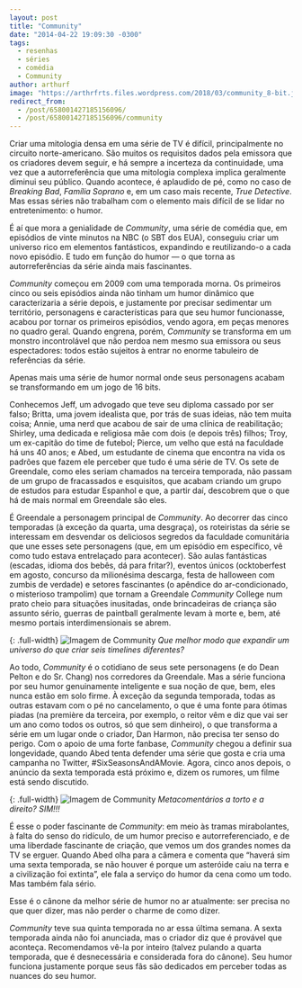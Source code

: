 ```yaml
---
layout: post
title: "Community"
date: "2014-04-22 19:09:30 -0300"
tags:
  - resenhas
  - séries
  - comédia
  - Community
author: arthurf
image: "https://arthrfrts.files.wordpress.com/2018/03/community_8-bit.jpg"
redirect_from:
  - /post/658001427185156096/
  - /post/658001427185156096/community
---
```


Criar uma mitologia densa em uma série de TV é difícil, principalmente no circuito norte-americano. São muitos os requisitos dados pela emissora que os criadores devem seguir, e há sempre a incerteza da continuidade, uma vez que a autorreferência que uma mitologia complexa implica geralmente diminui seu público. Quando acontece, é aplaudido de pé, como no caso de _Breaking Bad_, _Família Soprano_ e, em um caso mais recente, _True Detective_. Mas essas séries não trabalham com o elemento mais difícil de se lidar no entretenimento: o humor.

É aí que mora a genialidade de _Community_, uma série de comédia que, em episódios de vinte minutos na NBC (o SBT dos EUA), conseguiu criar um universo rico em elementos fantásticos, expandindo e reutilizando-o a cada novo episódio. E tudo em função do humor — o que torna as autorreferências da série ainda mais fascinantes.

_Community_ começou em 2009 com uma temporada morna. Os primeiros cinco ou seis episódios ainda não tinham um humor dinâmico que caracterizaria a série depois, e justamente por precisar sedimentar um território, personagens e características para que seu humor funcionasse, acabou por tornar os primeiros episódios, vendo agora, em peças menores no quadro geral. Quando engrena, porém, _Community_ se transforma em um monstro incontrolável que não perdoa nem mesmo sua emissora ou seus espectadores: todos estão sujeitos à entrar no enorme tabuleiro de referências da série.

Apenas mais uma série de humor normal onde seus personagens acabam se transformando em um jogo de 16 bits.

Conhecemos Jeff, um advogado que teve seu diploma cassado por ser falso; Britta, uma jovem idealista que, por trás de suas ideias, não tem muita coisa; Annie, uma nerd que acabou de sair de uma clínica de reabilitação; Shirley, uma dedicada e religiosa mãe com dois (e depois três) filhos; Troy, um ex-capitão do time de futebol; Pierce, um velho que está na faculdade há uns 40 anos; e Abed, um estudante de cinema que encontra na vida os padrões que fazem ele perceber que tudo é uma série de TV. Os sete de Greendale, como eles seriam chamados na terceira temporada, não passam de um grupo de fracassados e esquisitos, que acabam criando um grupo de estudos para estudar Espanhol e que, a partir daí, descobrem que o que há de mais normal em Greendale são eles.

É Greendale a personagem principal de _Community_. Ao decorrer das cinco temporadas (à exceção da quarta, uma desgraça), os roteiristas da série se interessam em desvendar os deliciosos segredos da faculdade comunitária que une esses sete personagens (que, em um episódio em específico, vê como tudo estava entrelaçado para acontecer). São aulas fantásticas (escadas, idioma dos bebês, dá para fritar?), eventos únicos (ocktoberfest em agosto, concurso da milionésima descarga, festa de halloween com zumbis de verdade) e setores fascinantes (o apêndice do ar-condicionado, o misterioso trampolim) que tornam a Greendale _Community_ College num prato cheio para situações inusitadas, onde brincadeiras de criança são assunto sério, guerras de paintball geralmente levam à morte e, bem, até mesmo portais interdimensionais se abrem.

{: .full-width}
![Imagem de Community](https://arthrfrts.files.wordpress.com/2018/03/community304.jpg)
_Que melhor modo que expandir um universo do que criar seis timelines diferentes?_

Ao todo, _Community_ é o cotidiano de seus sete personagens (e do Dean Pelton e do Sr. Chang) nos corredores da Greendale. Mas a série funciona por seu humor genuinamente inteligente e sua noção de que, bem, eles nunca estão em solo firme. À exceção da segunda temporada, todas as outras estavam com o pé no cancelamento, o que é uma fonte para ótimas piadas (na première da terceira, por exemplo, o reitor vêm e diz que vai ser um ano como todos os outros, só que sem dinheiro), o que transforma a série em um lugar onde o criador, Dan Harmon, não precisa ter senso do perigo. Com o apoio de uma forte fanbase, _Community_ chegou a definir sua longevidade, quando Abed tenta defender uma série que gosta e cria uma campanha no Twitter, #SixSeasonsAndAMovie. Agora, cinco anos depois, o anúncio da sexta temporada está próximo e, dizem os rumores, um filme está sendo discutido.

{: .full-width}
![Imagem de Community](https://arthrfrts.files.wordpress.com/2018/03/community-2x18-1024x576.jpg)
_Metacomentários a torto e a direito? SIM!!!_

É esse o poder fascinante de _Community_: em meio às tramas mirabolantes, à falta do senso do ridículo, de um humor preciso e autorreferenciado, e de uma liberdade fascinante de criação, que vemos um dos grandes nomes da TV se erguer. Quando Abed olha para a câmera e comenta que “haverá sim uma sexta temporada, se não houver é porque um asteróide caiu na terra e a civilização foi extinta”, ele fala a serviço do humor da cena como um todo. Mas também fala sério.

Esse é o cânone da melhor série de humor no ar atualmente: ser precisa no que quer dizer, mas não perder o charme de como dizer.

_Community_ teve sua quinta temporada no ar essa última semana. A sexta temporada ainda não foi anunciada, mas o criador diz que é provável que aconteça. Recomendamos vê-la por inteiro (talvez pulando a quarta temporada, que é desnecessária e considerada fora do cânone). Seu humor funciona justamente porque seus fãs são dedicados em perceber todas as nuances do seu humor.
